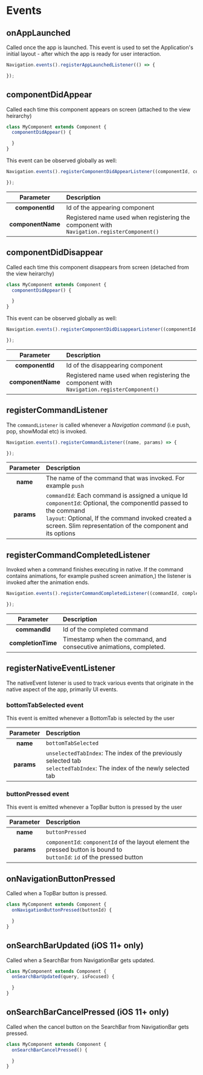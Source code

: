 # Events

## onAppLaunched

Called once the app is launched. This event is used to set the Application's initial layout - after which the app is ready for user interaction.

```js
Navigation.events().registerAppLaunchedListener(() => {

});
```

## componentDidAppear
Called each time this component appears on screen (attached to the view heirarchy)

```js
class MyComponent extends Component {
  componentDidAppear() {

  }
}
```

This event can be observed globally as well:

```js
Navigation.events().registerComponentDidAppearListener((componentId, componentName) => {

});
```
|       Parameter         | Description |
|:--------------------:|:-----|
|**componentId**| Id of the appearing component|
|**componentName**|Registered name used when registering the component with `Navigation.registerComponent()`|

## componentDidDisappear
Called each time this component disappears from screen (detached from the view heirarchy)

```js
class MyComponent extends Component {
  componentDidAppear() {

  }
}
```

This event can be observed globally as well:

```js
Navigation.events().registerComponentDidDisappearListener((componentId, componentName) => {

});
```
|       Parameter         | Description |
|:--------------------:|:-----|
|**componentId**| Id of the disappearing component|
|**componentName**|Registered name used when registering the component with `Navigation.registerComponent()`|

## registerCommandListener
The `commandListener` is called whenever a *Navigation command* (i.e push, pop, showModal etc) is invoked.

```js
Navigation.events().registerCommandListener((name, params) => {

});
```
|       Parameter         | Description |
|:--------------------:|:-----|
|**name** | The name of the command that was invoked. For example `push`|
|**params**|`commandId`: Each command is assigned a unique Id<br>`componentId`: Optional, the componentId passed to the command<br>`layout`: Optional, If the command invoked created a screen. Slim representation of the component and its options |

## registerCommandCompletedListener
Invoked when a command finishes executing in native. If the command contains animations, for example pushed screen animation,) the listener is invoked after the animation ends.

```js
Navigation.events().registerCommandCompletedListener((commandId, completionTime, params) => {

});
```

|       Parameter         | Description |
|:--------------------:|:-----|
|**commandId** | Id of the completed command|
|**completionTime**|Timestamp when the command, and consecutive animations, completed.|

## registerNativeEventListener

The nativeEvent listener is used to track various events that originate in the native aspect of the app, primarily UI events.

### bottomTabSelected event
This event is emitted whenever a BottomTab is selected by the user

|Parameter|Description|
|:-:|:--|
|**name**|`bottomTabSelected`|
|**params**|`unselectedTabIndex`: The index of the previously selected tab<br>`selectedTabIndex`: The index of the newly selected tab|

### buttonPressed event
This event is emitted whenever a TopBar button is pressed by the user

|Parameter|Description|
|:-:|:--|
|**name**|`buttonPressed`|
|**params**|`componentId`: `componentId` of the layout element the pressed button is bound to<br>`buttonId`: `id` of the pressed button|

## onNavigationButtonPressed
Called when a TopBar button is pressed.

```js
class MyComponent extends Component {
  onNavigationButtonPressed(buttonId) {

  }
}
```

## onSearchBarUpdated (iOS 11+ only)
Called when a SearchBar from NavigationBar gets updated.

```js
class MyComponent extends Component {
  onSearchBarUpdated(query, isFocused) {

  }
}
```

## onSearchBarCancelPressed (iOS 11+ only)
Called when the cancel button on the SearchBar from NavigationBar gets pressed.

```js
class MyComponent extends Component {
  onSearchBarCancelPressed() {

  }
}
```
